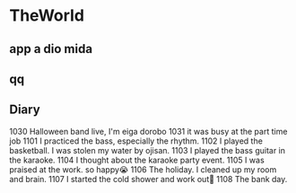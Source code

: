 # TheWorld
 
## app a dio mida
## qq

## Diary
1030 Halloween band live, I'm eiga dorobo </b>
1031 it was busy at the part time job </b>
1101 I practiced the bass, especially the rhythm.</b>
1102 I played the basketball. I was stolen my water by ojisan. 
1103 I played the bass guitar in the karaoke.</b>
1104 I thought about the karaoke party event.</b>
1105 I was praised at the work. so happy😭</b>
1106 The holiday. I cleaned up my room and brain.
1107 I started the cold shower and work out💪
1108 The bank day.
